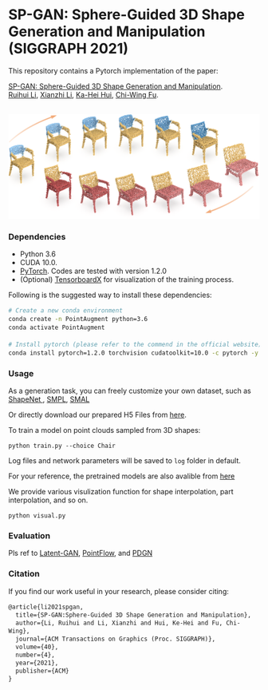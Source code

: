 # SP-GAN: Sphere-Guided 3D Shape Generation and Manipulation (SIGGRAPH 2021)

This repository contains a Pytorch implementation of the paper:

[SP-GAN: Sphere-Guided 3D Shape Generation and Manipulation](https://liruihui.github.io/publication/SP-GAN/). 
<br>
[Ruihui Li](https://liruihui.github.io/), 
[Xianzhi Li](https://nini-lxz.github.io/),
[Ka-Hei Hui](https://appsrv.cse.cuhk.edu.hk/~khhui),
[Chi-Wing Fu](http://www.cse.cuhk.edu.hk/~cwfu/).
<br>
<br>

![teaser](figures/teaser.png)

### Dependencies
* Python 3.6
* CUDA 10.0.
* [PyTorch](http://pytorch.org/). Codes are tested with version 1.2.0
* (Optional) [TensorboardX](https://www.tensorflow.org/) for visualization of the training process. 

Following is the suggested way to install these dependencies: 
```bash
# Create a new conda environment
conda create -n PointAugment python=3.6
conda activate PointAugment

# Install pytorch (please refer to the commend in the official website)
conda install pytorch=1.2.0 torchvision cudatoolkit=10.0 -c pytorch -y
```

### Usage
As a generation task, you can freely customize your own dataset, such as <a href="https://shapenet.org/" target="_blank"> ShapeNet </a>, <a href="https://smpl.is.tue.mpg.de/" target="_blank"> SMPL</a>, <a href="https://smal.is.tue.mpg.de/" target="_blank"> SMAL</a> 

Or directly download our prepared H5 Files from <a href="https://drive.google.com/file/d/1nf4evH838Qt2n8ypKVMtPHGJ7CD6b2-W/view?usp=sharing" target="_blank">here</a>. 

To train a model on point clouds sampled from 3D shapes:

    python train.py --choice Chair

Log files and network parameters will be saved to `log` folder in default. 

For your reference, the pretrained models are also avalible from <a href="https://drive.google.com/file/d/1AvnHDdR_N63ZGuakhaGkyk0EJPFzsvHR/view?usp=sharing" target="_blank">here</a>

We provide various visulization function for shape interpolation, part interpolation, and so on. 

    python visual.py

### Evaluation
Pls ref to
<a href="https://github.com/optas/latent_3d_points" target="_blank">Latent-GAN</a>, <a href="https://github.com/stevenygd/PointFlow" target="_blank">PointFlow</a>, and <a href="https://github.com/fpthink/PDGN" target="_blank">PDGN</a>


### Citation
If you find our work useful in your research, please consider citing:
```
@article{li2021spgan,
  title={SP-GAN:Sphere-Guided 3D Shape Generation and Manipulation},
  author={Li, Ruihui and Li, Xianzhi and Hui, Ke-Hei and Fu, Chi-Wing},
  journal={ACM Transactions on Graphics (Proc. SIGGRAPH)},
  volume={40},
  number={4},
  year={2021},
  publisher={ACM}
}
```



